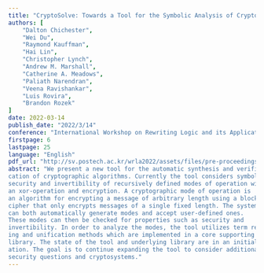 ```yaml
---
title: "CryptoSolve: Towards a Tool for the Symbolic Analysis of Cryptographic Algorithms"
authors: [
    "Dalton Chichester",
    "Wei Du",
    "Raymond Kauffman",
    "Hai Lin",
    "Christopher Lynch",
    "Andrew M. Marshall",
    "Catherine A. Meadows",
    "Paliath Narendran",
    "Veena Ravishankar",
    "Luis Rovira",
    "Brandon Rozek"
]
date: 2022-03-14
publish_date: "2022/3/14"
conference: "International Workshop on Rewriting Logic and its Applications"
firstpage: 6
lastpage: 25
language: "English"
pdf_url: "http://sv.postech.ac.kr/wrla2022/assets/files/pre-proceedings-WRLA2022.pdf#page=12"
abstract: "We present a new tool for the automatic synthesis and verifi-
cation of cryptographic algorithms. Currently the tool considers symbolic
security and invertibility of recursively defined modes of operation with
an xor-operation and encryption. A cryptographic mode of operation is
an algorithm for encrypting a message of arbitrary length using a block
cipher that only encrypts messages of a single fixed length. The system
can both automatically generate modes and accept user-defined ones.
These modes can then be checked for properties such as security and
invertibility. In order to analyze the modes, the tool utilizes term rewrit-
ing and unification methods which are implemented in a core supporting
library. The state of the tool and underlying library are in an initial iter-
ation. The goal is to continue expanding the tool to consider additional
security questions and cryptosystems."
---
```


